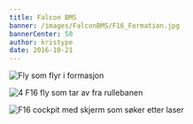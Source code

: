 ```yaml
---
title: Falcon BMS
banner: /images/FalconBMS/F16_Formation.jpg
bannerCenter: 50
author: kristype
date: 2016-10-21
---
```


![Fly som flyr i formasjon](/images/FalconBMS/F16_Formation2.jpg 'Øve på å fly i formasjon')

![4 F16 fly som tar av fra rullebanen](/images/FalconBMS/F16_Group_TakeOff.jpg 'Group take off')

![F16 cockpit med skjerm som søker etter laser](/images/FalconBMS/F16_LTRCK.jpg 'Merking av targets med laser')
